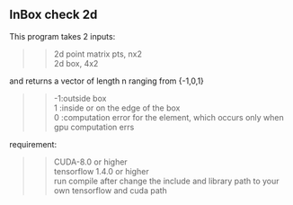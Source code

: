 ## InBox check 2d
This program takes 2 inputs: <br/>
>>2d point matrix pts, nx2 <br/>
>>2d box, 4x2 <br/>
    
and returns a vector of length n ranging from {-1,0,1} <br/>
>>-1:outside box <br/>
>>1 :inside or on the edge of the box<br/>
>>0 :computation error for the element, which occurs only  when gpu computation errs<br/>

requirement:<br/>
>>CUDA-8.0 or higher<br/>
>>tensorflow 1.4.0 or higher<br/>
>>run compile after change the include and library path to your own tensorflow and cuda path<br/>

